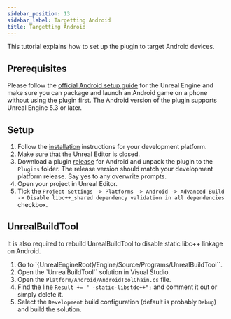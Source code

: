 ```yaml
---
sidebar_position: 13
sidebar_label: Targetting Android
title: Targetting Android
---
```


This tutorial explains how to set up the plugin to target Android devices.

## Prerequisites

Please follow the [official Android setup guide](https://docs.unrealengine.com/5.3/en-US/how-to-set-up-android-sdk-and-ndk-for-your-unreal-engine-development-environment/) for the Unreal Engine and make sure you can package and launch an Android game on a phone without using the plugin first. The Android version of the plugin supports Unreal Engine 5.3 or later.

## Setup
1. Follow the [installation](installation) instructions for your development platform.
2. Make sure that the Unreal Editor is closed.
3. Download a plugin [release](https://github.com/DolbyIO/comms-sdk-unreal/releases) for Android and unpack the plugin to the `Plugins` folder. The release version should match your development platform release. Say yes to any overwrite prompts.
4. Open your project in Unreal Editor.
5. Tick the `Project Settings -> Platforms -> Android -> Advanced Build -> Disable libc++_shared dependency validation in all dependencies` checkbox.

## UnrealBuildTool

It is also required to rebuild UnrealBuildTool to disable static libc++ linkage on Android.

1. Go to `{UnrealEngineRoot}/Engine/Source/Programs/UnrealBuildTool``.
2. Open the `UnrealBuildTool`` solution in Visual Studio.
3. Open the `Platform/Android/AndroidToolChain.cs` file.
4. Find the line `Result += " -static-libstdc++";` and comment it out or simply delete it.
5. Select the `Development` build configuration (default is probably `Debug`) and build the solution.
